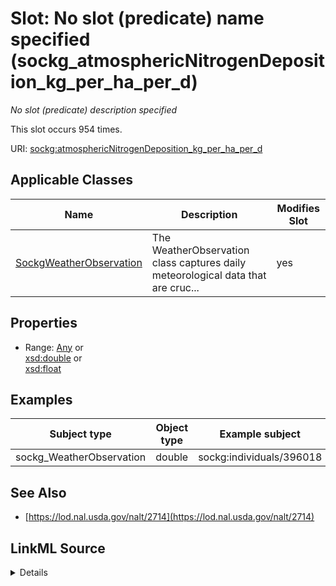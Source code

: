 

# Slot: No slot (predicate) name specified (sockg_atmosphericNitrogenDeposition_kg_per_ha_per_d)


_No slot (predicate) description specified_






This slot occurs 954 times.


URI: [sockg:atmosphericNitrogenDeposition_kg_per_ha_per_d](https://idir.uta.edu/sockg-ontology/docs/atmosphericNitrogenDeposition_kg_per_ha_per_d)



<!-- no inheritance hierarchy -->





## Applicable Classes

| Name | Description | Modifies Slot |
| --- | --- | --- |
| [SockgWeatherObservation](../classes/SockgWeatherObservation.md) | The WeatherObservation class captures daily meteorological data that are cruc... |  yes  |







## Properties

* Range: [Any](../classes/Any.md)&nbsp;or&nbsp;<br />[xsd:double](http://www.w3.org/2001/XMLSchema#double)&nbsp;or&nbsp;<br />[xsd:float](http://www.w3.org/2001/XMLSchema#float)






## Examples

| Subject type | Object type | Example subject | Example object | Occurrences |
| --- | --- | --- | --- | --- |
| sockg_WeatherObservation | double | sockg:individuals/396018 | 0.00178 | 954 |


## See Also

* [https://lod.nal.usda.gov/nalt/2714](https://lod.nal.usda.gov/nalt/2714)



## LinkML Source

<details>

```yaml
name: sockg_atmosphericNitrogenDeposition_kg_per_ha_per_d
annotations:
  count:
    tag: count
    value: 954
description: No slot (predicate) description specified
title: No slot (predicate) name specified
examples:
- object:
    example_object: '0.00178'
    example_object_type: double
    example_predicate: sockg:atmosphericNitrogenDeposition_kg_per_ha_per_d
    example_subject: sockg:individuals/396018
    example_subject_type: sockg_WeatherObservation
from_schema: soc-kg
see_also:
- https://lod.nal.usda.gov/nalt/2714
rank: 1000
domain: sockg_WeatherObservation
slot_uri: sockg:atmosphericNitrogenDeposition_kg_per_ha_per_d
alias: sockg_atmosphericNitrogenDeposition_kg_per_ha_per_d
domain_of:
- sockg_WeatherObservation
range: Any
any_of:
- range: double
- range: float

```
</details>
